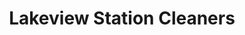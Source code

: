 ---
title: "Lakeview Station Cleaners"
url: /west-hempstead/lakeview-station-cleaners/
shop: Wäscherei
---